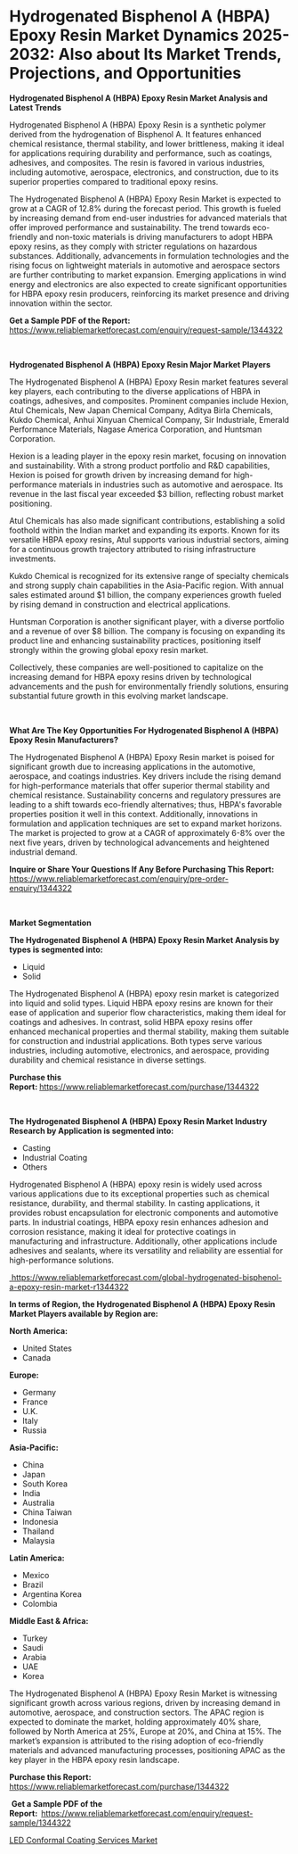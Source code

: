 <p><h1>Hydrogenated Bisphenol A (HBPA) Epoxy Resin Market Dynamics 2025-2032: Also about Its Market Trends, Projections, and Opportunities</h1></p><p><strong>Hydrogenated Bisphenol A (HBPA) Epoxy Resin Market Analysis and Latest Trends</strong></p>
<p><p>Hydrogenated Bisphenol A (HBPA) Epoxy Resin is a synthetic polymer derived from the hydrogenation of Bisphenol A. It features enhanced chemical resistance, thermal stability, and lower brittleness, making it ideal for applications requiring durability and performance, such as coatings, adhesives, and composites. The resin is favored in various industries, including automotive, aerospace, electronics, and construction, due to its superior properties compared to traditional epoxy resins.</p><p>The Hydrogenated Bisphenol A (HBPA) Epoxy Resin Market is expected to grow at a CAGR of 12.8% during the forecast period. This growth is fueled by increasing demand from end-user industries for advanced materials that offer improved performance and sustainability. The trend towards eco-friendly and non-toxic materials is driving manufacturers to adopt HBPA epoxy resins, as they comply with stricter regulations on hazardous substances. Additionally, advancements in formulation technologies and the rising focus on lightweight materials in automotive and aerospace sectors are further contributing to market expansion. Emerging applications in wind energy and electronics are also expected to create significant opportunities for HBPA epoxy resin producers, reinforcing its market presence and driving innovation within the sector.</p></p>
<p><strong>Get a Sample PDF of the Report:&nbsp;</strong> <a href="https://www.reliablemarketforecast.com/enquiry/request-sample/1344322?utm_campaign=3538&utm_medium=2&utm_source=Github&utm_content=ia&utm_term=24032025&utm_id=hydrogenated-bisphenol-a-hbpa-epoxy-resin">https://www.reliablemarketforecast.com/enquiry/request-sample/1344322</a></p>
<p>&nbsp;</p>
<p><strong>Hydrogenated Bisphenol A (HBPA) Epoxy Resin Major Market Players</strong></p>
<p><p>The Hydrogenated Bisphenol A (HBPA) Epoxy Resin market features several key players, each contributing to the diverse applications of HBPA in coatings, adhesives, and composites. Prominent companies include Hexion, Atul Chemicals, New Japan Chemical Company, Aditya Birla Chemicals, Kukdo Chemical, Anhui Xinyuan Chemical Company, Sir Industriale, Emerald Performance Materials, Nagase America Corporation, and Huntsman Corporation.</p><p>Hexion is a leading player in the epoxy resin market, focusing on innovation and sustainability. With a strong product portfolio and R&D capabilities, Hexion is poised for growth driven by increasing demand for high-performance materials in industries such as automotive and aerospace. Its revenue in the last fiscal year exceeded $3 billion, reflecting robust market positioning.</p><p>Atul Chemicals has also made significant contributions, establishing a solid foothold within the Indian market and expanding its exports. Known for its versatile HBPA epoxy resins, Atul supports various industrial sectors, aiming for a continuous growth trajectory attributed to rising infrastructure investments.</p><p>Kukdo Chemical is recognized for its extensive range of specialty chemicals and strong supply chain capabilities in the Asia-Pacific region. With annual sales estimated around $1 billion, the company experiences growth fueled by rising demand in construction and electrical applications.</p><p>Huntsman Corporation is another significant player, with a diverse portfolio and a revenue of over $8 billion. The company is focusing on expanding its product line and enhancing sustainability practices, positioning itself strongly within the growing global epoxy resin market.</p><p>Collectively, these companies are well-positioned to capitalize on the increasing demand for HBPA epoxy resins driven by technological advancements and the push for environmentally friendly solutions, ensuring substantial future growth in this evolving market landscape.</p></p>
<p>&nbsp;</p>
<p><strong>What Are The Key Opportunities For Hydrogenated Bisphenol A (HBPA) Epoxy Resin Manufacturers?</strong></p>
<p><p>The Hydrogenated Bisphenol A (HBPA) Epoxy Resin market is poised for significant growth due to increasing applications in the automotive, aerospace, and coatings industries. Key drivers include the rising demand for high-performance materials that offer superior thermal stability and chemical resistance. Sustainability concerns and regulatory pressures are leading to a shift towards eco-friendly alternatives; thus, HBPA's favorable properties position it well in this context. Additionally, innovations in formulation and application techniques are set to expand market horizons. The market is projected to grow at a CAGR of approximately 6-8% over the next five years, driven by technological advancements and heightened industrial demand.</p></p>
<p><strong>Inquire or Share Your Questions If Any Before Purchasing This Report:</strong> <a href="https://www.reliablemarketforecast.com/enquiry/pre-order-enquiry/1344322?utm_campaign=3538&utm_medium=2&utm_source=Github&utm_content=ia&utm_term=24032025&utm_id=hydrogenated-bisphenol-a-hbpa-epoxy-resin">https://www.reliablemarketforecast.com/enquiry/pre-order-enquiry/1344322</a></p>
<p>&nbsp;</p>
<p><strong>Market Segmentation</strong></p>
<p><strong>The Hydrogenated Bisphenol A (HBPA) Epoxy Resin Market Analysis by types is segmented into:</strong></p>
<p><ul><li>Liquid</li><li>Solid</li></ul></p>
<p><p>The Hydrogenated Bisphenol A (HBPA) epoxy resin market is categorized into liquid and solid types. Liquid HBPA epoxy resins are known for their ease of application and superior flow characteristics, making them ideal for coatings and adhesives. In contrast, solid HBPA epoxy resins offer enhanced mechanical properties and thermal stability, making them suitable for construction and industrial applications. Both types serve various industries, including automotive, electronics, and aerospace, providing durability and chemical resistance in diverse settings.</p></p>
<p><strong>Purchase this Report:&nbsp;</strong><a href="https://www.reliablemarketforecast.com/purchase/1344322?utm_campaign=3538&utm_medium=2&utm_source=Github&utm_content=ia&utm_term=24032025&utm_id=hydrogenated-bisphenol-a-hbpa-epoxy-resin">https://www.reliablemarketforecast.com/purchase/1344322</a></p>
<p>&nbsp;</p>
<p><strong>The Hydrogenated Bisphenol A (HBPA) Epoxy Resin Market Industry Research by Application is segmented into:</strong></p>
<p><ul><li>Casting</li><li>Industrial Coating</li><li>Others</li></ul></p>
<p><p>Hydrogenated Bisphenol A (HBPA) epoxy resin is widely used across various applications due to its exceptional properties such as chemical resistance, durability, and thermal stability. In casting applications, it provides robust encapsulation for electronic components and automotive parts. In industrial coatings, HBPA epoxy resin enhances adhesion and corrosion resistance, making it ideal for protective coatings in manufacturing and infrastructure. Additionally, other applications include adhesives and sealants, where its versatility and reliability are essential for high-performance solutions.</p></p>
<p><a href="https://www.reliablemarketforecast.com/global-hydrogenated-bisphenol-a-epoxy-resin-market-r1344322?utm_campaign=3538&utm_medium=2&utm_source=Github&utm_content=ia&utm_term=24032025&utm_id=hydrogenated-bisphenol-a-hbpa-epoxy-resin">&nbsp;https://www.reliablemarketforecast.com/global-hydrogenated-bisphenol-a-epoxy-resin-market-r1344322</a></p>
<p><strong>In terms of Region, the Hydrogenated Bisphenol A (HBPA) Epoxy Resin Market Players available by Region are:</strong></p>
<p>
    <p> <strong> North America: </strong>
        <ul>
            <li>United States</li>
            <li>Canada</li>
        </ul>
        </p> 
    <p> <strong> Europe: </strong>
        <ul>
            <li>Germany</li>
            <li>France</li>
            <li>U.K.</li>
            <li>Italy</li>
            <li>Russia</li>
        </ul>
        </p> 
    <p> <strong> Asia-Pacific: </strong>
        <ul>
            <li>China</li>
            <li>Japan</li>
            <li>South Korea</li>
            <li>India</li>
            <li>Australia</li>
            <li>China Taiwan</li>
            <li>Indonesia</li>
            <li>Thailand</li>
            <li>Malaysia</li>
        </ul>
        </p> 
    <p> <strong> Latin America: </strong>
        <ul>
            <li>Mexico</li>
            <li>Brazil</li>
            <li>Argentina Korea</li>
            <li>Colombia</li>
        </ul>
        </p> 
    <p> <strong> Middle East & Africa: </strong>
        <ul>
            <li>Turkey</li>
            <li>Saudi</li>
            <li>Arabia</li>
            <li>UAE</li>
            <li>Korea</li>
        </ul>
    </p>
    </p>
<p><p>The Hydrogenated Bisphenol A (HBPA) Epoxy Resin Market is witnessing significant growth across various regions, driven by increasing demand in automotive, aerospace, and construction sectors. The APAC region is expected to dominate the market, holding approximately 40% share, followed by North America at 25%, Europe at 20%, and China at 15%. The market’s expansion is attributed to the rising adoption of eco-friendly materials and advanced manufacturing processes, positioning APAC as the key player in the HBPA epoxy resin landscape.</p></p>
<p><strong>Purchase this Report: </strong><a href="https://www.reliablemarketforecast.com/purchase/1344322?utm_campaign=3538&utm_medium=2&utm_source=Github&utm_content=ia&utm_term=24032025&utm_id=hydrogenated-bisphenol-a-hbpa-epoxy-resin">https://www.reliablemarketforecast.com/purchase/1344322</a></p>
<p>&nbsp;<strong>Get a Sample PDF of the Report:&nbsp;&nbsp;</strong><a href="https://www.reliablemarketforecast.com/enquiry/request-sample/1344322?utm_campaign=3538&utm_medium=2&utm_source=Github&utm_content=ia&utm_term=24032025&utm_id=hydrogenated-bisphenol-a-hbpa-epoxy-resin">https://www.reliablemarketforecast.com/enquiry/request-sample/1344322</a></p>
<p><strong></strong></p>
<p><p><a href="https://github.com/daleogrando/Market-Research-Report-List-1/blob/main/led-conformal-coating-services-market.md?utm_campaign=3538&utm_medium=2&utm_source=Github&utm_content=ia&utm_term=24032025&utm_id=hydrogenated-bisphenol-a-hbpa-epoxy-resin">LED Conformal Coating Services Market</a></p></p>